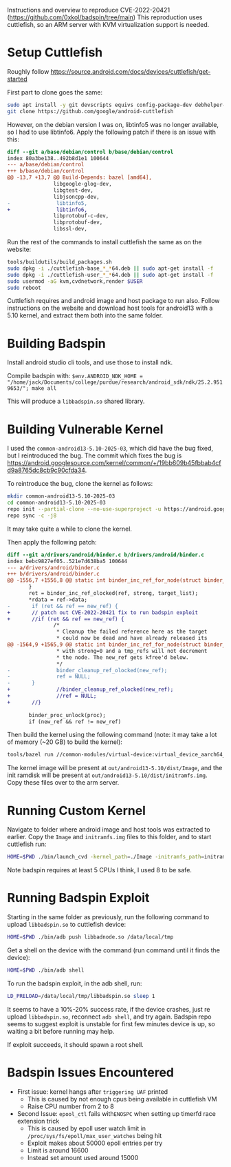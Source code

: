 Instructions and overview to reproduce CVE-2022-20421 (https://github.com/0xkol/badspin/tree/main)
This reproduction uses cuttlefish, so an ARM server with KVM virtualization support is needed.
# Setup Cuttlefish
Roughly follow https://source.android.com/docs/devices/cuttlefish/get-started

First part to clone goes the same:
```sh
sudo apt install -y git devscripts equivs config-package-dev debhelper-compat golang curl
git clone https://github.com/google/android-cuttlefish
```

However, on the debian version I was on, libtinfo5 was no longer available, so I had to use libtinfo6.
Apply the following patch if there is an issue with this:
```diff
diff --git a/base/debian/control b/base/debian/control  
index 80a3be138..492b8d1e1 100644  
--- a/base/debian/control  
+++ b/base/debian/control  
@@ -13,7 +13,7 @@ Build-Depends: bazel [amd64],  
               libgoogle-glog-dev,  
               libgtest-dev,  
               libjsoncpp-dev,  
-               libtinfo5,  
+               libtinfo6,  
               libprotobuf-c-dev,  
               libprotobuf-dev,  
               libssl-dev,
```

Run the rest of the commands to install cuttlefish the same as on the website:
```sh
tools/buildutils/build_packages.sh
sudo dpkg -i ./cuttlefish-base_*_*64.deb || sudo apt-get install -f
sudo dpkg -i ./cuttlefish-user_*_*64.deb || sudo apt-get install -f
sudo usermod -aG kvm,cvdnetwork,render $USER
sudo reboot
```

Cuttlefish requires and android image and host package to run also. Follow instructions on the website and download host tools for android13 with a 5.10 kernel, and extract them both into the same folder.

# Building Badspin
Install android studio cli tools, and use those to install ndk.

Compile badspin with:
`$env.ANDROID_NDK_HOME = "/home/jack/Documents/college/purdue/research/android_sdk/ndk/25.2.9519653/"; make all`

This will produce a `libbadspin.so` shared library.

# Building Vulnerable Kernel

I used the `common-android13-5.10-2025-03`, which did have the bug fixed, but I reintroduced the bug. The commit which fixes the bug is https://android.googlesource.com/kernel/common/+/19bb609b45fbbab4cfd9a8765dc8cb9c90cfda34.

To reintroduce the bug, clone the kernel as follows:
```sh
mkdir common-android13-5.10-2025-03
cd common-android13-5.10-2025-03
repo init --partial-clone --no-use-superproject -u https://android.googlesource.com/kernel/manifest -b common-android13-5.10-2025-03
repo sync -c -j8
```
It may take quite a while to clone the kernel.

Then apply the following patch:
```diff
diff --git a/drivers/android/binder.c b/drivers/android/binder.c  
index bebc9827ef05..521e7d638ba5 100644  
--- a/drivers/android/binder.c  
+++ b/drivers/android/binder.c  
@@ -1556,7 +1556,8 @@ static int binder_inc_ref_for_node(struct binder_proc *proc,  
       }  
       ret = binder_inc_ref_olocked(ref, strong, target_list);  
       *rdata = ref->data;  
-       if (ret && ref == new_ref) {  
+       // patch out CVE-2022-20421 fix to run badspin exploit  
+       //if (ret && ref == new_ref) {  
               /*  
                * Cleanup the failed reference here as the target  
                * could now be dead and have already released its  
@@ -1564,9 +1565,9 @@ static int binder_inc_ref_for_node(struct binder_proc *proc,  
                * with strong=0 and a tmp_refs will not decrement  
                * the node. The new_ref gets kfree'd below.  
                */  
-               binder_cleanup_ref_olocked(new_ref);  
-               ref = NULL;  
-       }  
+               //binder_cleanup_ref_olocked(new_ref);  
+               //ref = NULL;  
+       //}  
   
       binder_proc_unlock(proc);  
       if (new_ref && ref != new_ref)
```

Then build the kernel using the following command (note: it may take a lot of memory (~20 GB) to build the kernel):
```sh
tools/bazel run //common-modules/virtual-device:virtual_device_aarch64_dist
```

The kernel image will be present at `out/android13-5.10/dist/Image`, and the init ramdisk will be present at `out/android13-5.10/dist/initramfs.img`. Copy these files over to the arm server.

# Running Custom Kernel
Navigate to folder where android image and host tools was extracted to earlier. Copy the `Image` and `initramfs.img` files to this folder, and to start cuttlefish run:
```sh
HOME=$PWD ./bin/launch_cvd -kernel_path=./Image -initramfs_path=initramfs.img -cpus 8
```
Note badspin requires at least 5 CPUs I think, I used 8 to be safe.

# Running Badspin Exploit
Starting in the same folder as previously, run the following command to upload `libbadspin.so` to cuttlefish device:
```sh
HOME=$PWD ./bin/adb push libbadnode.so /data/local/tmp
```

Get a shell on the device with the command (run command until it finds the device):
```sh
HOME=$PWD ./bin/adb shell
```

To run the badspin exploit, in the adb shell, run:
```sh
LD_PRELOAD=/data/local/tmp/libbadspin.so sleep 1
```

It seems to have a 10%-20% success rate, if the device crashes, just re upload `libbadspin.so`, reconnect `adb shell`, and try again.
Badspin repo seems to suggest exploit is unstable for first few minutes device is up, so waiting a bit before running may help.

If exploit succeeds, it should spawn a root shell.

# Badspin Issues Encountered
- First issue: kernel hangs after `triggering UAF` printed
	- This is caused by not enough cpus being available in cuttlefish VM
	- Raise CPU number from 2 to 8
- Second Issue: `epool_ctl` fails with`ENOSPC` when setting up timerfd race extension trick
	- This is caused by epoll user watch limit in `/proc/sys/fs/epoll/max_user_watches` being hit
	- Exploit makes about 50000 epoll entries per try
	- Limit is around 16600
	- Instead set amount used around 15000